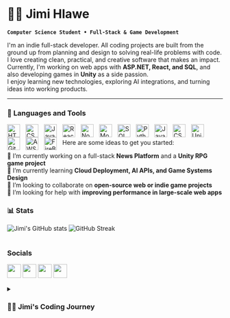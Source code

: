 # 🏄‍♂️ Jimi Hlawe

**`Computer Science Student • Full-Stack & Game Development`**

I'm an indie full-stack developer. All coding projects are built from the ground up from planning and design to solving real-life problems with code.  
I love creating clean, practical, and creative software that makes an impact.  
Currently, I'm working on web apps with **ASP.NET, React, and SQL**, and also developing games in **Unity** as a side passion.  
I enjoy learning new technologies, exploring AI integrations, and turning ideas into working products.

---

### 🧰 Languages and Tools

<img align="left" alt="HTML" width="30px" style="padding-right:10px;" src="https://cdn.jsdelivr.net/gh/devicons/devicon/icons/html5/html5-plain.svg" />
<img align="left" alt="CSS" width="30px" style="padding-right:10px;" src="https://cdn.jsdelivr.net/gh/devicons/devicon/icons/css3/css3-plain.svg" />
<img align="left" alt="JavaScript" width="30px" style="padding-right:10px;" src="https://cdn.jsdelivr.net/gh/devicons/devicon/icons/javascript/javascript-plain.svg" />
<img align="left" alt="React" width="30px" style="padding-right:10px;" src="https://cdn.jsdelivr.net/gh/devicons/devicon/icons/react/react-original.svg" />
<img align="left" alt="NodeJS" width="30px" style="padding-right:10px;" src="https://www.svgrepo.com/show/373931/node2.svg" />
<img align="left" alt="MongoDB" width="30px" style="padding-right:10px;" src="https://www.svgrepo.com/show/331488/mongodb.svg" />
<img align="left" alt="SQL" width="30px" style="padding-right:10px;" src="https://www.svgrepo.com/show/331760/sql-database-generic.svg" />
<img align="left" alt="Python" width="30px" style="padding-right:10px;" src="https://cdn.jsdelivr.net/gh/devicons/devicon/icons/python/python-plain.svg" />
<img align="left" alt="Java" width="30px" style="padding-right:10px;" src="https://cdn.jsdelivr.net/gh/devicons/devicon/icons/java/java-original.svg"/>
<img align="left" alt="CSharp" width="30px" style="padding-right:10px;" src="https://www.svgrepo.com/show/353622/c-sharp.svg" />
<img align="left" alt="Unity" width="30px" style="padding-right:10px;" src="https://www.svgrepo.com/show/354494/unity.svg" />
<img align="left" alt="GitHub" width="30px" style="padding-right:10px;" src="https://www.svgrepo.com/show/475654/github-color.svg" />
<img align="left" alt="AWS" width="30px" style="padding-right:10px;" src="https://www.svgrepo.com/show/448266/aws.svg" />
<img align="left" alt="FireBase" width="30px" style="padding-right:10px;" src="https://www.svgrepo.com/show/373595/firebase.svg" />


<br />
<br />
Here are some ideas to get you started:

🔭 I’m currently working on a full-stack **News Platform** and a **Unity RPG game project**  
🌱 I’m currently learning **Cloud Deployment, AI APIs, and Game Systems Design**  
👯 I’m looking to collaborate on **open-source web or indie game projects**  
🤔 I’m looking for help with **improving performance in large-scale web apps**  



### 📊 Stats

![Jimi's GitHub stats](https://github-readme-stats.vercel.app/api?username=Jimihlawe&show_icons=true&theme=gruvbox)
![GitHub Streak](https://streak-stats.demolab.com?user=Jimihlawe&theme=gruvbox&border_radius=4.5)

#
### Socials

<p align="left">
<a href="https://discord.com/users/jimihlawe" target="_blank" rel="noreferrer"><img src="https://raw.githubusercontent.com/danielcranney/readme-generator/main/public/icons/socials/discord.svg" width="32" height="32" /></a>
<a href="https://www.github.com/Jimihlawe" target="_blank" rel="noreferrer"><img src="https://raw.githubusercontent.com/danielcranney/readme-generator/main/public/icons/socials/github-dark.svg" width="32" height="32" /></a>
<a href="https://www.linkedin.com/in/jimihlawe/" target="_blank" rel="noreferrer"><img src="https://raw.githubusercontent.com/danielcranney/readme-generator/main/public/icons/socials/linkedin.svg" width="32" height="32" /></a>
<a href="https://www.instagram.com/jmelhlawe/" target="_blank" rel="noreferrer"><img src="https://www.svgrepo.com/show/452229/instagram-1.svg" width="32" height="32" /></a>

</p>

<details>
 <summary><h3>👨‍💻 Jimi's Coding Journey</h3></summary>

I am a third-year Computer Science student who loves to create and build new things with code.  
My journey started from curiosity, I wanted to understand how apps and websites really work.  
Over time I learned how to plan, design, and build complete projects by myself, from start to finish.  

I enjoy learning new technologies like C#, Java, JavaScript, SQL, and ASP.NET.  
I also like working on creative projects such as games in Unity and full-stack web apps.  
My goal is to become a strong and creative developer who builds useful and smart systems.
</details>


